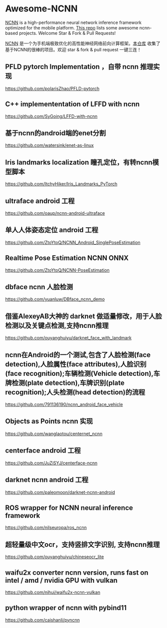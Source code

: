 # Awesome-NCNN

[NCNN](https://github.com/tencent/ncnn) is a high-performance neural network inference framework optimized for the mobile platform. [This repo](https://github.com/zchrissirhcz/awesome-ncnn) lists some awesome ncnn-based projects. Welcome Star & Fork & Pull Requests!

[NCNN](https://github.com/tencent/ncnn) 是一个为手机端极致优化的高性能神经网络前向计算框架。[本仓库](https://github.com/zchrissirhcz/awesome-ncnn) 收集了基于NCNN的很棒的项目。欢迎 star & fork & pull request 一键三连！


## PFLD pytorch Implementation ，自带 ncnn 推理实现

https://github.com/polarisZhao/PFLD-pytorch



## C++ implemententation of LFFD with ncnn

https://github.com/SyGoing/LFFD-with-ncnn



## 基于ncnn的android端的enet分割

https://github.com/watersink/enet-as-linux





## Iris landmarks localization 瞳孔定位，有转ncnn模型脚本

https://github.com/ItchyHiker/Iris_Landmarks_PyTorch




## ultraface android 工程

https://github.com/oaup/ncnn-android-ultraface





## 单人人体姿态定位 android 工程

https://github.com/ZtoYtoQ/NCNN_Android_SinglePoseEstimation



## Realtime Pose Estimation NCNN ONNX 

https://github.com/ZtoYtoQ/NCNN-PoseEstimation



## dbface ncnn 人脸检测

https://github.com/yuanluw/DBface_ncnn_demo



## 借鉴AlexeyAB大神的 darknet 做适量修改，用于人脸检测以及关键点检测,支持ncnn推理

https://github.com/ouyanghuiyu/darknet_face_with_landmark



## ncnn在Android的一个测试,包含了人脸检测(face detection),人脸属性(face attributes),人脸识别(face recognition);车辆检测(Vehicle detection),车牌检测(plate detection),车牌识别(plate recognition);人头检测(head detection)的流程

https://github.com/791136190/ncnn_android_face_vehicle



## Objects as Points ncnn 实现

https://github.com/wanglaotou/centernet_ncnn



## centerface android 工程

https://github.com/JuZiSYJ/centerface-ncnn



## darknet ncnn android 工程

https://github.com/paleomoon/darknet-ncnn-android



## ROS wrapper for NCNN neural inference framework

https://github.com/nilseuropa/ros_ncnn



## 超轻量级中文ocr，支持竖排文字识别, 支持ncnn推理

https://github.com/ouyanghuiyu/chineseocr_lite



## waifu2x converter ncnn version, runs fast on intel / amd / nvidia GPU with vulkan

https://github.com/nihui/waifu2x-ncnn-vulkan


## python wrapper of ncnn with pybind11

https://github.com/caishanli/pyncnn